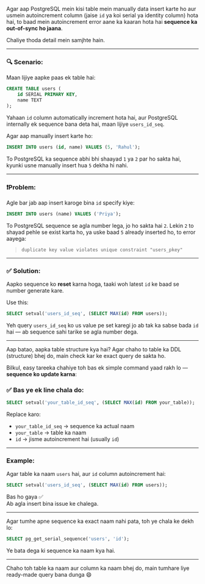 Agar aap PostgreSQL mein kisi table mein manually data insert karte ho aur usmein autoincrement column (jaise `id` ya koi serial ya identity column) hota hai, to baad mein autoincrement error aane ka kaaran hota hai **sequence ka out-of-sync ho jaana**.

Chaliye thoda detail mein samjhte hain.

---

### 🔍 Scenario:
Maan lijiye aapke paas ek table hai:

```sql
CREATE TABLE users (
    id SERIAL PRIMARY KEY,
    name TEXT
);
```

Yahaan `id` column automatically increment hota hai, aur PostgreSQL internally ek sequence bana deta hai, maan lijiye `users_id_seq`.

Agar aap manually insert karte ho:

```sql
INSERT INTO users (id, name) VALUES (5, 'Rahul');
```

To PostgreSQL ka sequence abhi bhi shaayad `1` ya `2` par ho sakta hai, kyunki usne manually insert hua `5` dekha hi nahi.

---

### ❗Problem:
Agle bar jab aap insert karoge bina `id` specify kiye:

```sql
INSERT INTO users (name) VALUES ('Priya');
```

To PostgreSQL sequence se agla number lega, jo ho sakta hai `2`. Lekin `2` to shayad pehle se exist karta ho, ya uske baad `5` already inserted ho, to error aayega:

> `duplicate key value violates unique constraint "users_pkey"`

---

### ✅ Solution:
Aapko sequence ko **reset** karna hoga, taaki woh latest `id` ke baad se number generate kare.

Use this:

```sql
SELECT setval('users_id_seq', (SELECT MAX(id) FROM users));
```

Yeh query `users_id_seq` ko us value pe set karegi jo ab tak ka sabse bada `id` hai — ab sequence sahi tarike se agla number dega.

---

Aap batao, aapka table structure kya hai? Agar chaho to table ka DDL (structure) bhej do, main check kar ke exact query de sakta ho.

Bilkul, easy tareeka chahiye toh bas ek simple command yaad rakh lo — **sequence ko update karna**:

### ✅ Bas ye ek line chala do:
```sql
SELECT setval('your_table_id_seq', (SELECT MAX(id) FROM your_table));
```

Replace karo:

- `your_table_id_seq` → sequence ka actual naam
- `your_table` → table ka naam
- `id` → jisme autoincrement hai (usually `id`)

---

### Example:
Agar table ka naam `users` hai, aur `id` column autoincrement hai:

```sql
SELECT setval('users_id_seq', (SELECT MAX(id) FROM users));
```

Bas ho gaya ✅  
Ab agla insert bina issue ke chalega.

---

Agar tumhe apne sequence ka exact naam nahi pata, toh ye chala ke dekh lo:

```sql
SELECT pg_get_serial_sequence('users', 'id');
```

Ye bata dega ki sequence ka naam kya hai.

---

Chaho toh table ka naam aur column ka naam bhej do, main tumhare liye ready-made query bana dunga 😄
